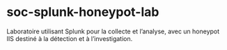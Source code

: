 # soc-splunk-honeypot-lab
Laboratoire utilisant Splunk pour la collecte et l’analyse, avec un honeypot IIS destiné à la détection et à l’investigation.
